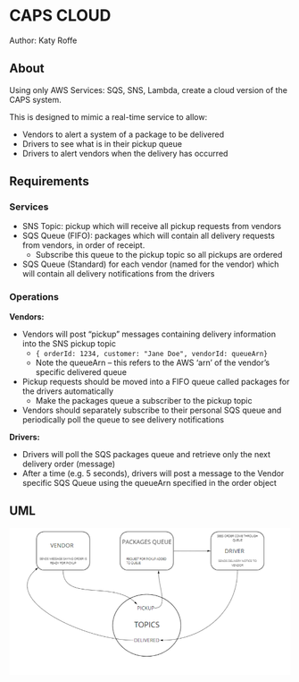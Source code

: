 # CAPS CLOUD

Author: Katy Roffe

## About

Using only AWS Services: SQS, SNS, Lambda, create a cloud version of the CAPS system.

This is designed to mimic a real-time service to allow:

  - Vendors to alert a system of a package to be delivered
  - Drivers to see what is in their pickup queue
  - Drivers to alert vendors when the delivery has occurred

## Requirements

### **Services**

- SNS Topic: pickup which will receive all pickup requests from vendors
- SQS Queue (FIFO): packages which will contain all delivery requests from vendors, in order of receipt.
  - Subscribe this queue to the pickup topic so all pickups are ordered
- SQS Queue (Standard) for each vendor (named for the vendor) which will contain all delivery notifications from the drivers

### **Operations**

**Vendors:**

- Vendors will post “pickup” messages containing delivery information into the SNS pickup topic
  - `{ orderId: 1234, customer: "Jane Doe", vendorId: queueArn}`  
  - Note the queueArn – this refers to the AWS ‘arn’ of the vendor’s specific delivered queue
- Pickup requests should be moved into a FIFO queue called packages for the drivers automatically
  - Make the packages queue a subscriber to the pickup topic
- Vendors should separately subscribe to their personal SQS queue and periodically poll the queue to see delivery notifications

**Drivers:**

- Drivers will poll the SQS packages queue and retrieve only the next delivery order (message)
- After a time (e.g. 5 seconds), drivers will post a message to the Vendor specific SQS Queue using the queueArn specified in the order object

## UML

![UML Image](./zimages/capsCloudUML.png)
